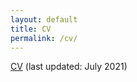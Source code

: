 ```yaml
---
layout: default
title: CV
permalink: /cv/ 
---
```


[CV](https://drive.google.com/file/d/1pMiN1xyMyV9UXPfaX-jo72ttvMhQbYMQ/view?usp=sharing) (last updated: July 2021)




